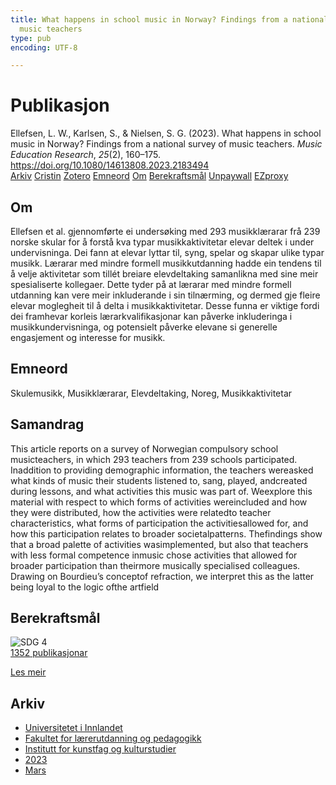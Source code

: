 ```yaml
---
title: What happens in school music in Norway? Findings from a national survey of
  music teachers
type: pub
encoding: UTF-8

---
```

<h1>Publikasjon</h1>
<article id="csl-bib-container-LDTM7R22" class="csl-bib-container">
  <div class="csl-bib-body"> <div class="csl-entry">Ellefsen, L. W., Karlsen, S., &#38; Nielsen, S. G. (2023). What happens in school music in Norway? Findings from a national survey of music teachers. <i>Music Education Research</i>, <i>25</i>(2), 160–175. <a href="https://doi.org/10.1080/14613808.2023.2183494">https://doi.org/10.1080/14613808.2023.2183494</a></div> </div>
  <div class="csl-bib-buttons">
    <a href="#taxonomy-article-LDTM7R22" alt="archive" class="csl-bib-button">Arkiv</a>
    <a href="https://app.cristin.no/results/show.jsf?id=2136823" alt="Cristin" class="csl-bib-button">Cristin</a>
    <a href="http://zotero.org/groups/5881554/items/LDTM7R22" alt="Zotero" class="csl-bib-button">Zotero</a>
    <a href="#keywords-article-LDTM7R22" alt="keywords" class="csl-bib-button">Emneord</a>
    <a href="#about-article-LDTM7R22" alt="about_pub" class="csl-bib-button">Om</a>
    <a href="#sdg-article-LDTM7R22" alt="sdg" class="csl-bib-button">Berekraftsmål</a>
    <a href="https://doi.org/10.1080/14613808.2023.2183494" alt="Unpaywall" class="csl-bib-button">Unpaywall</a>
    <a href="https://doi.org/10.1080/14613808.2023.2183494" alt="EZproxy" class="csl-bib-button">EZproxy</a>
  </div>
  <div id="csl-bib-meta-container-LDTM7R22"></div>
</article>
<div id="csl-bib-meta-LDTM7R22" class="csl-bib-meta">
  <article id="about-article-LDTM7R22" class="about_pub-article">
    <h1>Om</h1>
    Ellefsen et al. gjennomførte ei undersøking med 293 musikklærarar frå 239 norske skular for å forstå kva typar musikkaktivitetar elevar deltek i under undervisninga. Dei fann at elevar lyttar til, syng, spelar og skapar ulike typar musikk. Lærarar med mindre formell musikkutdanning hadde ein tendens til å velje aktivitetar som tillét breiare elevdeltaking samanlikna med sine meir spesialiserte kollegaer. Dette tyder på at lærarar med mindre formell utdanning kan vere meir inkluderande i sin tilnærming, og dermed gje fleire elevar moglegheit til å delta i musikkaktivitetar. Desse funna er viktige fordi dei framhevar korleis lærarkvalifikasjonar kan påverke inkluderinga i musikkundervisninga, og potensielt påverke elevane si generelle engasjement og interesse for musikk.
  </article>
  <article id="keywords-article-LDTM7R22" class="keywords-article">
    <h1>Emneord</h1>
    Skulemusikk, Musikklærarar, Elevdeltaking, Noreg, Musikkaktivitetar
  </article>
  <article id="abstract-article-LDTM7R22" class="abstract-article">
    <h1>Samandrag</h1>
    This article reports on a survey of Norwegian compulsory school musicteachers, in which 293 teachers from 239 schools participated. Inaddition to providing demographic information, the teachers wereasked what kinds of music their students listened to, sang, played, andcreated during lessons, and what activities this music was part of. Weexplore this material with respect to which forms of activities wereincluded and how they were distributed, how the activities were relatedto teacher characteristics, what forms of participation the activitiesallowed for, and how this participation relates to broader societalpatterns. Thefindings show that a broad palette of activities wasimplemented, but also that teachers with less formal competence inmusic chose activities that allowed for broader participation than theirmore musically specialised colleagues. Drawing on Bourdieu’s conceptof refraction, we interpret this as the latter being loyal to the logic ofthe artfield
  </article>
  <article id="sdg-article-LDTM7R22" class="sdg-article">
    <h1>Berekraftsmål</h1>
    <div class="sdg-container"><div id="sdg4" class="sdg">
        <img src="{{< params subfolder >}}images/sdg/sdg04_nn.png" class="image" alt="SDG 4">
        <div class="sdg-overlay">
          <a href="/nn/archive/?key=?sdg=4#archive" class="sdg-publication-count"><span>1352</span> publikasjonar</a>
          <p><a href="https://fn.no/om-fn/fns-baerekraftsmaal/god-utdanning?lang=nno-NO" class="sdg-read-more">Les meir</a></p>
        </div>
      </div></div>
  </article>
  <article id="taxonomy-article-LDTM7R22" class="taxonomy-article">
    <h1>Arkiv</h1>
    <ul>
      <li>
        <a href="/nn/archive/?key=3DCRN523">Universitetet i Innlandet</a>
      </li>
      <li>
        <a href="/nn/archive/?key=WYNZA47F">Fakultet for lærerutdanning og pedagogikk</a>
      </li>
      <li>
        <a href="/nn/archive/?key=VBB2T4VJ">Institutt for kunstfag og kulturstudier</a>
      </li>
      <li>
        <a href="/nn/archive/?key=BR3ZL9GL">2023</a>
      </li>
      <li>
        <a href="/nn/archive/?key=98CZ9654">Mars</a>
      </li>
    </ul>
  </article>
</div>
